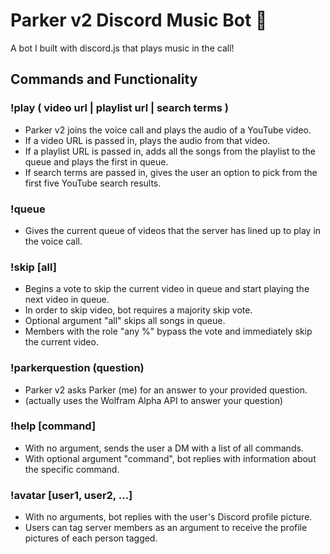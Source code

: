 # Parker v2 Discord Music Bot 🎵

A bot I built with discord.js that plays music in the call!

## Commands and Functionality

### !play ( video url | playlist url | search terms )
- Parker v2 joins the voice call and plays the audio of a YouTube video.
- If a video URL is passed in, plays the audio from that video.
- If a playlist URL is passed in, adds all the songs from the playlist to the queue and plays the first in queue.
- If search terms are passed in, gives the user an option to pick from the first five YouTube search results.

### !queue
- Gives the current queue of videos that the server has lined up to play in the voice call.

### !skip [all]
- Begins a vote to skip the current video in queue and start playing the next video in queue.
- In order to skip video, bot requires a majority skip vote.
- Optional argument "all" skips all songs in queue.
- Members with the role "any %" bypass the vote and immediately skip the current video.

### !parkerquestion (question)
- Parker v2 asks Parker (me) for an answer to your provided question.
- (actually uses the Wolfram Alpha API to answer your question)

### !help [command]
- With no argument, sends the user a DM with a list of all commands.
- With optional argument "command", bot replies with information about the specific command.

### !avatar [user1, user2, ...]
- With no arguments, bot replies with the user's Discord profile picture.
- Users can tag server members as an argument to receive the profile pictures of each person tagged.

